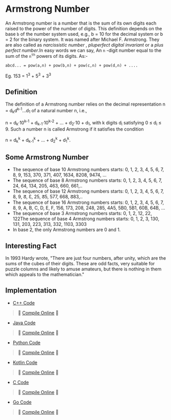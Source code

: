 # Armstrong Number

An Armstrong number is a number that is the sum of its own digits each raised to the power of the number of digits. This definition depends on the base `b` of the number system used, e.g., b = 10 for the decimal system or b = 2 for the binary system. It was named after  Michael F. Armstrong. They are also called as *narcissistic number* , *pluperfect digital invariant*  or a *plus perfect number*.In easy words we can say, An `n` -digit number equal to the sum of the `n`<sup>`th`</sup>  powers of its digits. As:-

 `abcd... = pow(a,n) + pow(b,n) + pow(c,n) + pow(d,n) + ....`

Eg. 153 = 1<sup>3</sup> + 5<sup>3</sup> + 3<sup>3</sup>

## Definition

The definition of a Armstrong number relies on the decimal representation n = d<sub>k</sub>d<sup>k-1</sup>...d<sub>1</sub> of a natural number n, i.e.,

n = d<sub>k</sub>·10<sup>k-1</sup> + d<sub>k-1</sub>·10<sup>k-2</sup> + ... + d<sub>2</sub>·10 + d<sub>1</sub>,
with k digits d<sub>i</sub>  satisfying 0 ≤ d<sub>i</sub> ≤ 9. Such a number n is called Armstrong if it satisfies the condition

n = d<sub>k</sub><sup>k</sup> + d<sub>k-1</sub><sup>k</sup> + ... + d<sub>2</sub><sup>k</sup> + d<sub>1</sub><sup>k</sup>.

## Some Armstrong Number 

* The sequence of base 10 Armstrong numbers starts: 0, 1, 2, 3, 4, 5, 6, 7, 8, 9, 153, 370, 371, 407, 1634, 8208, 9474, ...
* The sequence of base 8 Armstrong numbers starts: 0, 1, 2, 3, 4, 5, 6, 7, 24, 64, 134, 205, 463, 660, 661,..
* The sequence of base 12 Armstrong numbers starts: 0, 1, 2, 3, 4, 5, 6, 7, 8, 9, ᘔ, Ɛ, 25, ᘔ5, 577, 668, ᘔ83,.. 
* The sequence of base 16 Armstrong numbers starts: 0, 1, 2, 3, 4, 5, 6, 7, 8, 9, A, B, C, D, E, F, 156, 173, 208, 248, 285, 4A5, 5B0, 5B1, 60B, 64B, ...
* The sequence of base 3 Armstrong numbers starts: 0, 1, 2, 12, 22, 122The sequence of base 4 Armstrong numbers starts: 0, 1, 2, 3, 130, 131, 203, 223, 313, 332, 1103, 3303 
* In base 2, the only Armstrong numbers are 0 and 1.

## Interesting Fact

In 1993 Hardy  wrote, "There are just four numbers, after unity, which are the sums of the cubes of their digits. These are odd facts, very suitable for puzzle columns and likely to amuse amateurs, but there is nothing in them which appeals to the mathematician."

## Implementation

- [C++ Code](<https://github.com/jainaman224/Algo_Ds_Notes/blob/master/Armstrong_Number/Armstrong_Number.cpp>)

> 🚀 [Compile Online](https://repl.it/@gauravburjwal/Armstrong-Number-Cpp) 🚀

- [Java Code](<https://github.com/jainaman224/Algo_Ds_Notes/blob/master/Armstrong_Number/Armstrong_Number.java>)

> 🚀 [Compile Online](https://repl.it/@gauravburjwal/Armstrong-Number-Java) 🚀

- [Python Code](<https://github.com/jainaman224/Algo_Ds_Notes/blob/master/Armstrong_Number/Armstrong_Number.py>)

> 🚀 [Compile Online](https://repl.it/@gauravburjwal/Armstrong-Number-Python) 🚀

- [Kotlin Code](<https://github.com/jainaman224/Algo_Ds_Notes/blob/master/Armstrong_Number/Armstrong_Number.kt>)

> 🚀 [Compile Online](https://repl.it/@gauravburjwal/Armstrong-Number-Kotlin) 🚀

- [C Code](<https://github.com/jainaman224/Algo_Ds_Notes/blob/master/Armstrong_Number/Armstrong_Number.c>)

> 🚀 [Compile Online](https://repl.it/@gauravburjwal/Armstrong-Number-C) 🚀

- [Go Code](<https://github.com/jainaman224/Algo_Ds_Notes/blob/master/Armstrong_Number/Armstrong_Number.go>)

> 🚀 [Compile Online](https://repl.it/@rinkinag/AngelicStormyCable) 🚀
